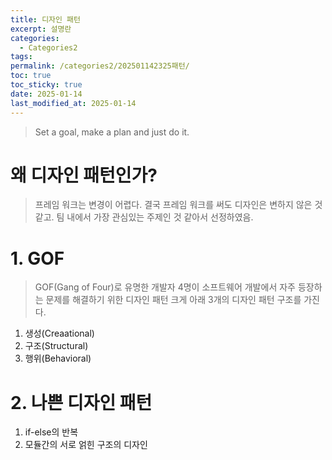 ```yaml
---
title: 디자인 패턴
excerpt: 설명란
categories:
  - Categories2
tags: 
permalink: /categories2/202501142325패턴/
toc: true
toc_sticky: true
date: 2025-01-14
last_modified_at: 2025-01-14
---
```

> Set a goal, make a plan and just do it.

# 왜 디자인 패턴인가?
> 프레임 워크는 변경이 어렵다. 결국 프레임 워크를 써도 디자인은 변하지 않은 것 같고. 팀 내에서 가장 관심있는 주제인 것 같아서 선정하였음.

# 1. GOF
> GOF(Gang of Four)로 유명한 개발자 4명이 소프트웨어 개발에서 자주 등장하는 문제를 해결하기 위한 디자인 패턴
> 크게 아래 3개의 디자인 패턴 구조를 가진다.

1. 생성(Creaational)
2. 구조(Structural)
3. 행위(Behavioral)


# 2. 나쁜 디자인 패턴
1. if-else의 반복
2. 모듈간의 서로 얽힌 구조의 디자인
